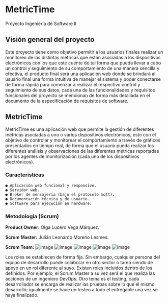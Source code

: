 # MetricTime
Proyecto Ingeniería de Software ll

## Visión general del proyecto

Este proyecto tiene como objetivo permitir a los usuarios finales realizar un monitoreo de las distintas métricas que están asociadas a los dispositivos electrónicos con los que este cuente de tal forma que pueda llevar a cabo un control y seguimiento de su comportamiento de una manera sencilla y efectiva, el producto final será una aplicación web donde se brindará al usuario final una forma intuitiva de manejar el sistema y poder conectarse de forma rápida para comenzar a realizar el respectivo control y seguimiento de sus datos, cada una de las funcionalidades y requisitos funcionales del proyecto se mencionan de forma más detallada en el documento de la especificación de requisitos de software.

## MetricTime

MetricTime es una aplicación web que permite la gestión de diferentes métricas asociadas a uno o varios dispositivos electrónicos, esto con el objetivo de controlar y monitorear el comportamiento a través de gráficos presentados en tiempo real, de forma que el usuario pueda realizar los diferentes análisis y observaciones de las diferentes métricas reportadas por los agentes de monitorización (cada uno de los dispositivos electrónicos).

### Caracteristicas
    ● Aplicación web funcional y responsive.
    ● Servidor web.
    ● Broker de mensajería (bajo el protocolo mqtt).
    ● Documentación técnica y de usuario.
    ● Software para ejecución en hardware.

### Metodologia (Scrum)

**Product Owner:** Olga Lucero Vega Márquez.

**Scrum Master:** Julián Leonardo Moreno Lesmes.

**Scrum Team:** 
![image](https://user-images.githubusercontent.com/34410986/183268735-75439d07-40e1-4469-a8e3-9983e1367320.png)
![image](https://user-images.githubusercontent.com/34410986/183268746-10a37ea4-6663-45ee-afce-13ef5d3bdff1.png)
![image](https://user-images.githubusercontent.com/34410986/183268755-9fe21394-2977-4b6b-83ef-12833d524fd7.png)
![image](https://user-images.githubusercontent.com/34410986/183268758-4daa6e82-fe0e-4d61-997e-99eca1a52619.png)
![image](https://user-images.githubusercontent.com/34410986/183268764-057ff53d-8257-4485-a232-2e85c57482d6.png)

Los roles se establecen de forma fija. Sin embargo, cualquier persona del equipo de desarrollo puede colaborar en otro sector o tarea siendo de apoyo en un rol diferente al suyo. Existen roles incluidos dentro de los definidos. Por ejemplo, el Scrum Master a su vez será el que realiza las acciones de un ingeniero DevOps. Otro tema es el testing, cada desarrollador se encarga de realizar las pruebas sobre lo que él mismo desarrolló; igualmente se hace un testeo a todo el entregable una vez se haya finalizado.
